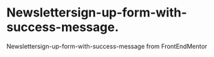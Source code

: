 # Newslettersign-up-form-with-success-message.
Newslettersign-up-form-with-success-message from FrontEndMentor
